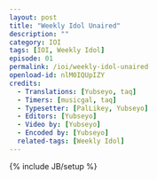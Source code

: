```yaml
---
layout: post
title: "Weekly Idol Unaired"
description: ""
category: IOI
tags: [IOI, Weekly Idol]
episode: 01
permalink: /ioi/weekly-idol-unaired
openload-id: nlM0IQUpIZY
credits:
  - Translations: [Yubseyo, taq]
  - Timers: [musicgal, taq]
  - Typesetter: [PalLikey, Yubseyo]
  - Editors: [Yubseyo]
  - Video by: [Yubseyo]
  - Encoded by: [Yubseyo]
  related-tags: [Weekly Idol]
---
```

{% include JB/setup %}
